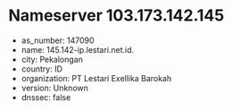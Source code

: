 # Nameserver 103.173.142.145

* as_number: 147090
* name: 145.142-ip.lestari.net.id.
* city: Pekalongan
* country: ID
* organization: PT Lestari Exellika Barokah
* version: Unknown
* dnssec: false
